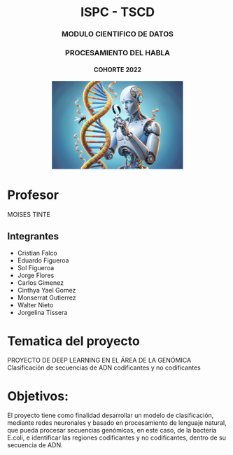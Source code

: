 <div align="center">
  <h1>ISPC - TSCD </h1>
 
  <h3>MODULO CIENTIFICO DE DATOS</h3>
  <h3>PROCESAMIENTO DEL HABLA</h3>
  <h4>COHORTE 2022</h4>
  <img src="img/IA.png" alt="Descripción de la imagen" width="300"/>
</div>


# Profesor 

MOISES TINTE


## Integrantes

- Cristian Falco  
- Eduardo Figueroa  
- Sol Figueroa  
- Jorge Flores  
- Carlos Gimenez  
- Cinthya Yael Gomez  
- Monserrat Gutierrez  
- Walter Nieto  
- Jorgelina Tissera  


# Tematica del proyecto

PROYECTO DE DEEP LEARNING EN EL ÁREA DE LA GENÓMICA
Clasificación de secuencias de ADN codificantes y no codificantes


# Objetivos:

El proyecto tiene como finalidad desarrollar un modelo de clasificación, mediante redes neuronales y basado en procesamiento de lenguaje natural, que pueda procesar secuencias genómicas, en este caso, de la bacteria E.coli, e identificar las regiones codificantes y no codificantes, dentro de su secuencia de ADN.



